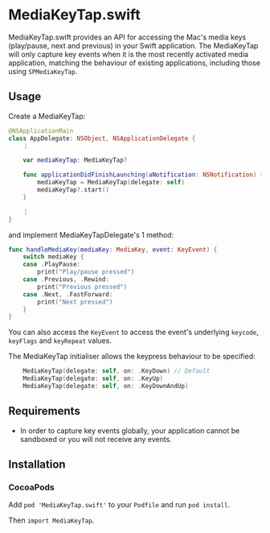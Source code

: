 # MediaKeyTap.swift

MediaKeyTap.swift provides an API for accessing the Mac's media keys (play/pause, next and previous) in your Swift application.
The MediaKeyTap will only capture key events when it is the most recently activated media application, matching the behaviour of
existing applications, including those using `SPMediaKeyTap`.

## Usage

Create a MediaKeyTap:
```swift
@NSApplicationMain
class AppDelegate: NSObject, NSApplicationDelegate {
    ⋮

    var mediaKeyTap: MediaKeyTap?

    func applicationDidFinishLaunching(aNotification: NSNotification) {
        mediaKeyTap = MediaKeyTap(delegate: self)
        mediaKeyTap?.start()
    }

    ⋮
}
```

and implement MediaKeyTapDelegate's 1 method:
```swift
func handleMediaKey(mediaKey: MediaKey, event: KeyEvent) {
    switch mediaKey {
    case .PlayPause:
        print("Play/pause pressed")
    case .Previous, .Rewind:
        print("Previous pressed")
    case .Next, .FastForward:
        print("Next pressed")
    }
}
```

You can also access the `KeyEvent` to access the event's underlying `keycode`, `keyFlags` and `keyRepeat` values.

The MediaKeyTap initialiser allows the keypress behaviour to be specified:
```swift
    MediaKeyTap(delegate: self, on: .KeyDown) // Default
    MediaKeyTap(delegate: self, on: .KeyUp)
    MediaKeyTap(delegate: self, on: .KeyDownAndUp)
```

## Requirements

* In order to capture key events globally, your application cannot be sandboxed or you will not receive any events.

## Installation

### CocoaPods

Add `pod 'MediaKeyTap.swift'` to your `Podfile` and run `pod install`.

Then `import MediaKeyTap`.
